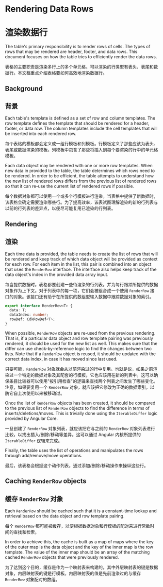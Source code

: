 # Rendering Data Rows

# 渲染数据行

The table's primary responsibility is to render rows of cells. The types of rows that may be rendered are header,
footer, and data rows. This document focuses on how the table tries to efficiently render the data rows.

表格的主要职责是渲染多行上的多个单元格。可以渲染的行类型有表头、表尾和数据行。本文档重点介绍表格要如何高效地渲染数据行。

## Background

## 背景

Each table's template is defined as a set of row and column templates. The row template defines the template that should
be rendered for a header, footer, or data row. The column templates include the cell templates that will be inserted
into each rendered row.

每个表格的模板都会定义成一组行模板和列模板。行模板定义了那些应该为表头、表尾或数据渲染的模板。列模板中包含了那些将插入到每个要渲染的行中的单元格模板。

Each data object may be rendered with one or more row templates. When new data in provided to the table, the table
determines which rows need to be rendered. In order to be efficient, the table attempts to understand how the new list
of rendered rows differs from the previous list of rendered rows so that it can re-use the current list of rendered rows
if possible.

每个数据对象都可以使用一个或多个行模板进行渲染。当表格中提供了新数据时，该表格会确定需要渲染哪些行。为了提高效率，该表试图理解渲染的新的行列表与以前的行列表的差异点，以便尽可能复用已渲染的行列表。

## Rendering

## 渲染

Each time data is provided, the table needs to create the list of rows that will be rendered and keep track of which
data object will be provided as context for each row. For each item in the list, this pair is combined into an object
that uses the `RenderRow` interface. The interface also helps keep track of the data object's index in the provided
data array input.

每当提供数据时，表格都要创建一些待渲染的行列表，并为每行跟踪所提供的数据对象作为上下文。对于列表中的每一项，它们会被组合成一个使用 `RenderRow` 接口的对象。该接口还有助于在所提供的数组型输入数据中跟踪数据对象的索引。

```ts
export interface RenderRow<T> {
  data: T;
  dataIndex: number;
  rowDef: CdkRowDef<T>;
}
```

When possible, `RenderRow` objects are re-used from the previous rendering. That is, if a particular data object and row
template pairing was previously rendered, it should be used for the new list as well. This makes sure that the
differ can use check-by-reference logic to find the changes between two lists. Note that if a `RenderRow` object is
reused, it should be updated with the correct data index, in case it has moved since last used.

只要可能，`RenderRow` 对象就会从以前渲染过的行中复用。也就是说，如果之前渲染过一个特定的数据对象及其配套的行模板，它也应该用在新的列表中。这可以确保条目比较器可以使用"按引用检查"的逻辑来查找两个列表之间发生了哪些变化。注意，如果要复用一个 `RenderRow` 对象，就应该把它修改为正确的数据索引，以防它自上次使用以来被移动过。

Once the list of `RenderRow` objects has been created, it should be compared to the previous list of `RenderRow`
objects to find the difference in terms of inserts/deletions/moves. This is trivially done using the `IterableDiffer`
logic provided by Angular Core.

一旦创建了 `RenderRow` 对象列表，就应该把它与之前的 `RenderRow` 对象列表进行比较，以找出插入/删除/移动等差异。这可以通过 Angular 内核所提供的 `IterableDiffer` 逻辑来完成。

Finally, the table uses the list of operations and manipulates the rows through add/remove/move operations.

最后，该表格会根据这个动作列表，通过添加/删除/移动操作来操纵这些行。

## Caching `RenderRow` objects

## 缓存 `RenderRow` 对象

Each `RenderRow` should be cached such that it is a constant-time lookup and retrieval based on the data object and
row template pairing.

每个 `RenderRow` 都可能被缓存，以便根据数据对象和行模板的配对来进行常数时间的查找和检索。

In order to achieve this, the cache is built as a map of maps where the key of the outer map is the data object and
the key of the inner map is the row template. The value of the inner map should be an array of the matching cached
`RenderRow` objects that were previously rendered.

为了达到这个目的，缓存是作为一个映射表来构建的，其中外层映射表的键是数据对象，内层映射表的键是行模板。内层映射表的值是先前渲染过的与缓存 `RenderRow` 对象配对的数组。
